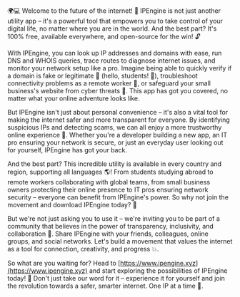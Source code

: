 🌍💻 Welcome to the future of the internet! 🚀 IPEngine is not just another utility app – it's a powerful tool that empowers you to take control of your digital life, no matter where you are in the world. And the best part? It's 100% free, available everywhere, and open-source for the win! 🔓

With IPEngine, you can look up IP addresses and domains with ease, run DNS and WHOIS queries, trace routes to diagnose internet issues, and monitor your network setup like a pro. Imagine being able to quickly verify if a domain is fake or legitimate 🤔 (hello, students! 👋), troubleshoot connectivity problems as a remote worker 💼, or safeguard your small business's website from cyber threats 🚫. This app has got you covered, no matter what your online adventure looks like.

But IPEngine isn't just about personal convenience – it's also a vital tool for making the internet safer and more transparent for everyone. By identifying suspicious IPs and detecting scams, we can all enjoy a more trustworthy online experience 💪. Whether you're a developer building a new app, an IT pro ensuring your network is secure, or just an everyday user looking out for yourself, IPEngine has got your back.

And the best part? This incredible utility is available in every country and region, supporting all languages 🌎! From students studying abroad to remote workers collaborating with global teams, from small business owners protecting their online presence to IT pros ensuring network security – everyone can benefit from IPEngine's power. So why not join the movement and download IPEngine today? 🔴

But we're not just asking you to use it – we're inviting you to be part of a community that believes in the power of transparency, inclusivity, and collaboration 🤝. Share IPEngine with your friends, colleagues, online groups, and social networks. Let's build a movement that values the internet as a tool for connection, creativity, and progress 💥.

So what are you waiting for? Head to [https://www.ipengine.xyz](https://www.ipengine.xyz) and start exploring the possibilities of IPEngine today! 🚀 Don't just take our word for it – experience it for yourself and join the revolution towards a safer, smarter internet. One IP at a time 💪.